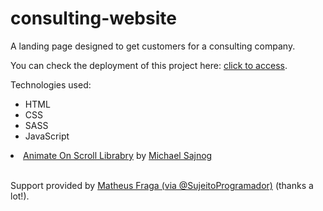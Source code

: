 # consulting-website
A landing page designed to get customers for a consulting company.

You can check the deployment of this project here: <a href="https://consulting-website-sigma.vercel.app/" target="_blank">click to access</a>.

Technologies used:

<ul>
<li>HTML</li>
<li>CSS</li>
<li>SASS</li>
<li>JavaScript</ul>
<li><a href="https://michalsnik.github.io/aos/" target="_blank">Animate On Scroll Librabry</a> by <a href="https://github.com/michalsnik" target="_blank">Michael Sajnog</a></li>
</ul><br>

Support provided by <a href="https://github.com/devfraga">Matheus Fraga (via @SujeitoProgramador)</a> (thanks a lot!).
